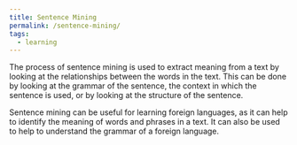 ```yaml
---
title: Sentence Mining
permalink: /sentence-mining/
tags: 
  - learning
---
```

The process of sentence mining is used to extract meaning from a text by looking at the relationships between the words in the text. This can be done by looking at the grammar of the sentence, the context in which the sentence is used, or by looking at the structure of the sentence.

Sentence mining can be useful for learning foreign languages, as it can help to identify the meaning of words and phrases in a text. It can also be used to help to understand the grammar of a foreign language.
